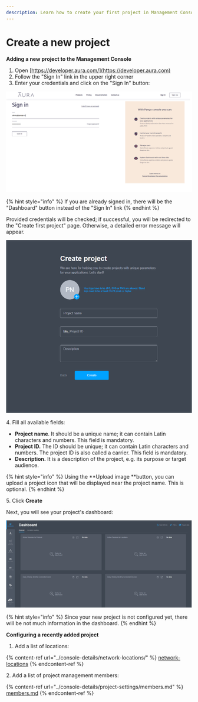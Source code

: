 ```yaml
---
description: Learn how to create your first project in Management Console
---
```


# Create a new project

**Adding a new project to the Management Console**

1. Open [https://developer.aura.com/](https://developer.aura.com)
2. Follow the "Sign In" link in the upper right corner
3. Enter your credentials and click on the "Sign In" button:&#x20;

![Sign in form](../.gitbook/assets/sign-in-form.png)

{% hint style="info" %}
If you are already signed in, there will be the "Dashboard" button instead of the "Sign In" link
{% endhint %}

Provided credentials will be checked; if successful, you will be redirected to the "Create first project" page. Otherwise, a detailed error message will appear.

![Project creation form](../.gitbook/assets/first-project.png)

4\. Fill all available fields:

* **Project name**. It should be a unique name; it can contain Latin characters and numbers. This field is mandatory.
* **Project ID.** The ID should be unique; it can contain Latin characters and numbers. The project ID is also called a carrier. This field is mandatory.
* **Description.** It is a description of the project, e.g. its purpose or target audience.&#x20;

{% hint style="info" %}
Using the **Upload image **button, you can upload a project icon that will be displayed near the project name. This is optional.
{% endhint %}

5\. Click **Create**

Next, you will see your project's dashboard:

![Dashboard overview](../.gitbook/assets/first-project-dashboard.png)

{% hint style="info" %}
Since your new project is not configured yet, there will be not much information in the dashboard.
{% endhint %}



**Configuring a recently added project**

1. Add a list of locations:

{% content-ref url="../console-details/network-locations/" %}
[network-locations](../console-details/network-locations/)
{% endcontent-ref %}

&#x20;   2\. Add a list of project management members:

{% content-ref url="../console-details/project-settings/members.md" %}
[members.md](../console-details/project-settings/members.md)
{% endcontent-ref %}



